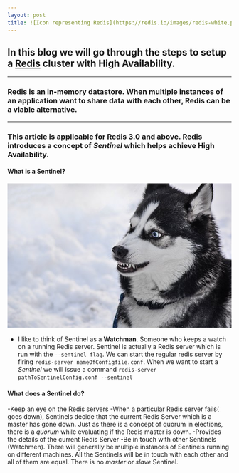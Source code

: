 ```yaml
---
layout: post
title: ![Icon representing Redis](https://redis.io/images/redis-white.png)How to setup a High Availability Redis cluster
---
```


## In this blog we will go through the steps to setup a [Redis](https://redis.io/) cluster with High Availability.
---
### Redis is an in-memory datastore. When multiple instances of an application want to share data with each other, Redis can be a viable alternative. 
---
### This article is applicable for Redis 3.0 and above. Redis introduces a concept of _Sentinel_ which helps achieve High Availability. 

#### What is a Sentinel?
![Image of a guard Dog](https://github.com/brusog/jekyll-now/blob/master/images/dog-security-guard.jpg)
- I like to think of Sentinel as a **Watchman**. Someone who keeps a watch on a running Redis server. Sentinel is actually a Redis server which is run with the ```--sentinel flag```. We can start the regular redis server by firing ```redis-server nameOfConfigfile.conf```. When we want to start a _Sentinel_ we will issue a command ```redis-server pathToSentinelConfig.conf --sentinel ```

#### What does a Sentinel do?
-Keep an eye on the Redis servers
-When a particular Redis server fails( goes down), Sentinels decide that the current Redis Server which is a master has gone down. Just as there is a concept of quorum in elections, there is a _quorum_ while evaluating if the Redis master is down.
-Provides the details of the current Redis Server
-Be in touch with other Sentinels (Watchmen). There will generally be multiple instances of Sentinels running on different machines. All the Sentinels will be in touch with each other and all of them are equal. There is no _master_ or _slave_ Sentinel.